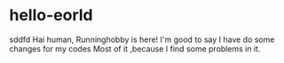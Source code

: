 # hello-eorld
sddfd
Hai human,
Runninghobby is here! I'm good to say I have do some changes for my codes
Most of it ,because I find some problems in it.
